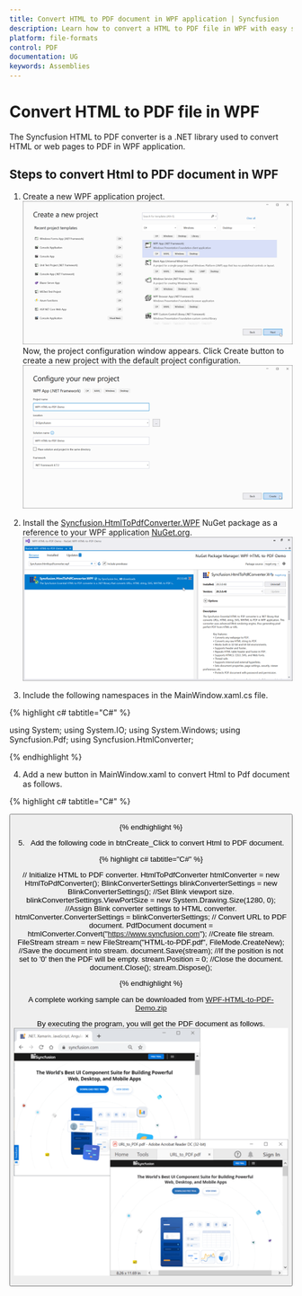 ```yaml
---
title: Convert HTML to PDF document in WPF application | Syncfusion
description: Learn how to convert a HTML to PDF file in WPF with easy steps using Syncfusion .NET HTML converter library.
platform: file-formats
control: PDF
documentation: UG
keywords: Assemblies
---
```


# Convert HTML to PDF file in WPF

The Syncfusion HTML to PDF converter is a .NET library used to convert HTML or web pages to PDF in WPF application.

## Steps to convert Html to PDF document in WPF

1. Create a new WPF application project.
![Convert HTMLToPDF WPF Step1](htmlconversion_images/WPF_Step1.png)
Now, the project configuration window appears. Click Create button to create a new project with the default project configuration.
![Convert HTMLToPDF WPF Step2](htmlconversion_images/WPF_Step2.png)

2. Install the [Syncfusion.HtmlToPdfConverter.WPF](https://www.nuget.org/packages/Syncfusion.HtmlToPdfConverter.WPF) NuGet package as a reference to your WPF application [NuGet.org](https://www.nuget.org/).
![Convert HTMLToPDF Docker Step3](htmlconversion_images/WPF_Step3.png)

3. Include the following namespaces in the MainWindow.xaml.cs file.

{% highlight c# tabtitle="C#" %}

using System;
using System.IO;
using System.Windows;
using Syncfusion.Pdf;
using Syncfusion.HtmlConverter;

{% endhighlight %}

4. Add a new button in MainWindow.xaml to convert Html to Pdf document as follows.

{% highlight c# tabtitle="C#" %}

<Grid HorizontalAlignment="Left" Margin="0,0,0,-0.333" Width="793">
<Button Content="Convert Html to PDF" HorizontalAlignment="Left" Margin="318,210,0,0" VerticalAlignment="Top" Width="166" Click=" btnCreate_Click " Height="19"/>
<TextBlock HorizontalAlignment="Left" Margin="222,177,0,0" TextWrapping="Wrap" VerticalAlignment="Top" Height="17"/>
<TextBlock HorizontalAlignment="Left" Margin="291,175,0,0" TextWrapping="Wrap" Text="Click the button to convert Html to PDF." VerticalAlignment="Top"/>
</Grid>

{% endhighlight %}

5. Add the following code in btnCreate_Click to convert Html to PDF document.

{% highlight c# tabtitle="C#" %}

// Initialize HTML to PDF converter.
HtmlToPdfConverter htmlConverter = new HtmlToPdfConverter();
BlinkConverterSettings blinkConverterSettings = new BlinkConverterSettings();
//Set Blink viewport size.
blinkConverterSettings.ViewPortSize = new System.Drawing.Size(1280, 0);
//Assign Blink converter settings to HTML converter.
htmlConverter.ConverterSettings = blinkConverterSettings;
// Convert URL to PDF document.
PdfDocument document = htmlConverter.Convert("https://www.syncfusion.com");
//Create file stream.
FileStream stream = new FileStream("HTML-to-PDF.pdf", FileMode.CreateNew);
//Save the document into stream.
document.Save(stream);
//If the position is not set to '0' then the PDF will be empty.
stream.Position = 0;
//Close the document.
document.Close();
stream.Dispose();

{% endhighlight %}

A complete working sample can be downloaded from [WPF-HTML-to-PDF-Demo.zip](https://www.syncfusion.com/downloads/support/directtrac/general/ze/WPF-HTML-to-PDF-Demo2114579782)

By executing the program, you will get the PDF document as follows.
![Convert HTMLToPDF WPF output](htmlconversion_images/htmltopdfoutput.png)


